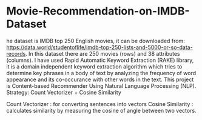 # Movie-Recommendation-on-IMDB-Dataset
he dataset is IMDB top 250 English movies, it can be downloaded from: https://data.world/studentoflife/imdb-top-250-lists-and-5000-or-so-data-records.
In this dataset there are 250 movies (rows) and 38 attributes (columns).
I have used Rapid Automatic Keyword Extraction (RAKE) library, it is a domain independent keyword extraction algorithm which tries to determine key phrases in a body of text by analyzing the frequency of word appearance and its co-occurance with other words in the text.
This project is Content-based Recommender Using Natural Language Processing (NLP).
Strategy:
Count Vectorizer + Cosine Similarity

Count Vectorizer : for converting sentences into vectors
Cosine Similarity : calculates similarity by measuring the cosine of angle between two vectors.
